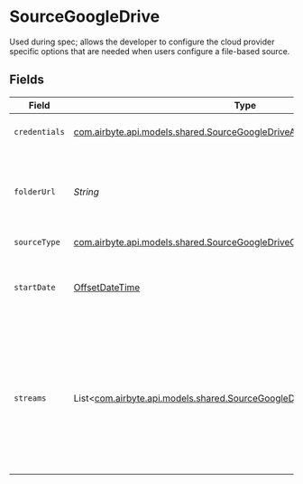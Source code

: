 # SourceGoogleDrive

Used during spec; allows the developer to configure the cloud provider specific options
that are needed when users configure a file-based source.


## Fields

| Field                                                                                                                                                                                                                                                                                                                                              | Type                                                                                                                                                                                                                                                                                                                                               | Required                                                                                                                                                                                                                                                                                                                                           | Description                                                                                                                                                                                                                                                                                                                                        | Example                                                                                                                                                                                                                                                                                                                                            |
| -------------------------------------------------------------------------------------------------------------------------------------------------------------------------------------------------------------------------------------------------------------------------------------------------------------------------------------------------- | -------------------------------------------------------------------------------------------------------------------------------------------------------------------------------------------------------------------------------------------------------------------------------------------------------------------------------------------------- | -------------------------------------------------------------------------------------------------------------------------------------------------------------------------------------------------------------------------------------------------------------------------------------------------------------------------------------------------- | -------------------------------------------------------------------------------------------------------------------------------------------------------------------------------------------------------------------------------------------------------------------------------------------------------------------------------------------------- | -------------------------------------------------------------------------------------------------------------------------------------------------------------------------------------------------------------------------------------------------------------------------------------------------------------------------------------------------- |
| `credentials`                                                                                                                                                                                                                                                                                                                                      | [com.airbyte.api.models.shared.SourceGoogleDriveAuthentication](../../models/shared/SourceGoogleDriveAuthentication.md)                                                                                                                                                                                                                            | :heavy_check_mark:                                                                                                                                                                                                                                                                                                                                 | Credentials for connecting to the Google Drive API                                                                                                                                                                                                                                                                                                 |                                                                                                                                                                                                                                                                                                                                                    |
| `folderUrl`                                                                                                                                                                                                                                                                                                                                        | *String*                                                                                                                                                                                                                                                                                                                                           | :heavy_check_mark:                                                                                                                                                                                                                                                                                                                                 | URL for the folder you want to sync. Using individual streams and glob patterns, it's possible to only sync a subset of all files located in the folder.                                                                                                                                                                                           | https://drive.google.com/drive/folders/1Xaz0vXXXX2enKnNYU5qSt9NS70gvMyYn                                                                                                                                                                                                                                                                           |
| `sourceType`                                                                                                                                                                                                                                                                                                                                       | [com.airbyte.api.models.shared.SourceGoogleDriveGoogleDrive](../../models/shared/SourceGoogleDriveGoogleDrive.md)                                                                                                                                                                                                                                  | :heavy_check_mark:                                                                                                                                                                                                                                                                                                                                 | N/A                                                                                                                                                                                                                                                                                                                                                |                                                                                                                                                                                                                                                                                                                                                    |
| `startDate`                                                                                                                                                                                                                                                                                                                                        | [OffsetDateTime](https://docs.oracle.com/javase/8/docs/api/java/time/OffsetDateTime.html)                                                                                                                                                                                                                                                          | :heavy_minus_sign:                                                                                                                                                                                                                                                                                                                                 | UTC date and time in the format 2017-01-25T00:00:00.000000Z. Any file modified before this date will not be replicated.                                                                                                                                                                                                                            | 2021-01-01T00:00:00.000000Z                                                                                                                                                                                                                                                                                                                        |
| `streams`                                                                                                                                                                                                                                                                                                                                          | List<[com.airbyte.api.models.shared.SourceGoogleDriveFileBasedStreamConfig](../../models/shared/SourceGoogleDriveFileBasedStreamConfig.md)>                                                                                                                                                                                                        | :heavy_check_mark:                                                                                                                                                                                                                                                                                                                                 | Each instance of this configuration defines a <a href="https://docs.airbyte.com/cloud/core-concepts#stream">stream</a>. Use this to define which files belong in the stream, their format, and how they should be parsed and validated. When sending data to warehouse destination such as Snowflake or BigQuery, each stream is a separate table. |                                                                                                                                                                                                                                                                                                                                                    |